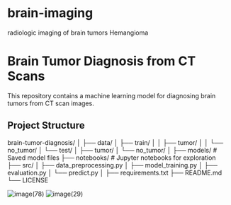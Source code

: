 # brain-imaging
radiologic imaging of brain tumors
Hemangioma

# Brain Tumor Diagnosis from CT Scans

This repository contains a machine learning model for diagnosing brain tumors from CT scan images.


## Project Structure

brain-tumor-diagnosis/
│
├── data/
│   ├── train/
│   │   ├── tumor/
│   │   └── no_tumor/
│   └── test/
│       ├── tumor/
│       └── no_tumor/
│
├── models/                # Saved model files
├── notebooks/             # Jupyter notebooks for exploration
├── src/
│   ├── data_preprocessing.py
│   ├── model_training.py
│   ├── evaluation.py
│   └── predict.py
│
├── requirements.txt
├── README.md
└── LICENSE














![image(78)](https://github.com/user-attachments/assets/71417ed4-f064-4474-8967-86f3ef83e15d) 
               ![image(29)](https://github.com/user-attachments/assets/a6e483c1-984b-47e9-8439-27eac4732394)


